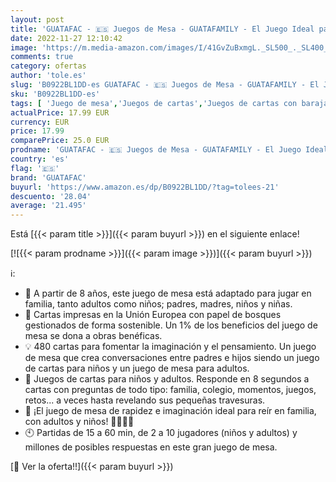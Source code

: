 ```yaml
---
layout: post
title: 'GUATAFAC - 🇪🇸 Juegos de Mesa - GUATAFAMILY - El Juego Ideal para reír en Familia  con Adultos y niños - Fomenta la imaginación y Agilidad Mental de los más peques - Regalos cumpleaños o Navidad - Español'
date: 2022-11-27 12:10:42
image: 'https://m.media-amazon.com/images/I/41GvZuBxmgL._SL500_._SL400_.jpg'
comments: true
category: ofertas
author: 'tole.es'
slug: 'B0922BL1DD-es GUATAFAC - 🇪🇸 Juegos de Mesa - GUATAFAMILY - El Juego...'
sku: 'B0922BL1DD-es'
tags: [ 'Juego de mesa','Juegos de cartas','Juegos de cartas con baraja específica','Juegos y accesorios para juegos','Juguetes','Juguetes y juegos','guatafac','navidad','🇪🇸', ]
actualPrice: 17.99 EUR
currency: EUR
price: 17.99
comparePrice: 25.0 EUR
prodname: 'GUATAFAC - 🇪🇸 Juegos de Mesa - GUATAFAMILY - El Juego Ideal para reír en Familia  con Adultos y niños - Fomenta la imaginación y Agilidad Mental de los más peques - Regalos cumpleaños o Navidad - Español'
country: 'es'
flag: '🇪🇸'
brand: 'GUATAFAC'
buyurl: 'https://www.amazon.es/dp/B0922BL1DD/?tag=tolees-21'
descuento: '28.04'
average: '21.495'
---
```


Está [{{< param title >}}]({{< param buyurl >}}) en el siguiente enlace!

[![{{< param prodname >}}]({{< param image >}})]({{< param buyurl >}})

ℹ️:

- 🥳 A partir de 8 años, este juego de mesa está adaptado para jugar en familia, tanto adultos como niños; padres, madres, niños y niñas.
- 🌳 Cartas impresas en la Unión Europea con papel de bosques gestionados de forma sostenible. Un 1% de los beneficios del juego de mesa se dona a obras benéficas.
- 💡 480 cartas para fomentar la imaginación y el pensamiento. Un juego de mesa que crea conversaciones entre padres e hijos siendo un juego de cartas para niños y un juego de mesa para adultos.
- 🤪 Juegos de cartas para niños y adultos. Responde en 8 segundos a cartas con preguntas de todo tipo: familia, colegio, momentos, juegos, retos... a veces hasta revelando sus pequeñas travesuras.
- 🤭 ¡El juego de mesa de rapidez e imaginación ideal para reír en familia, con adultos y niños! 👨‍👩‍👧‍👦
- 🕙 Partidas de 15 a 60 min, de 2 a 10 jugadores (niños y adultos) y millones de posibles respuestas en este gran juego de mesa.

[🛒 Ver la oferta!!]({{< param buyurl >}})
